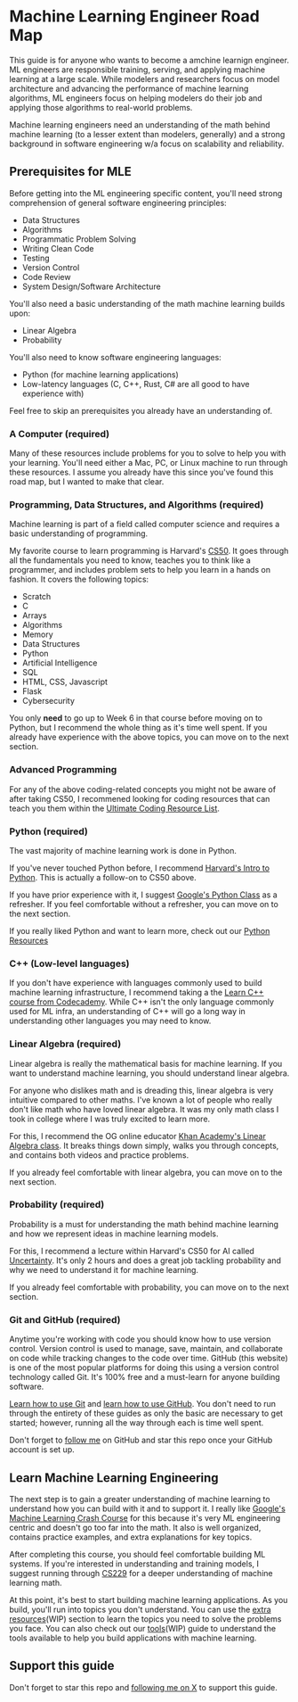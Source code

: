 # Machine Learning Engineer Road Map

This guide is for anyone who wants to become a amchine learnign engineer. ML engineers are responsible training, serving, and applying machine learning at a large scale. While modelers and researchers focus on model architecture and advancing the performance of machine learning algorithms, ML engineers focus on helping modelers do their job and applying those algorithms to real-world problems.

Machine learning engineers need an understanding of the math behind machine learning (to a lesser extent than modelers, generally) and a strong background in software engineering w/a focus on scalability and reliability.

## Prerequisites for MLE

Before getting into the ML engineering specific content, you'll need strong comprehension of general software engineering principles:

* Data Structures
* Algorithms
* Programmatic Problem Solving
* Writing Clean Code
* Testing
* Version Control
* Code Review
* System Design/Software Architecture

You'll also need a basic understanding of the math machine learning builds upon:

* Linear Algebra
* Probability

You'll also need to know software engineering languages:

* Python (for machine learning applications)
* Low-latency languages (C, C++, Rust, C# are all good to have experience with)

Feel free to skip an prerequisites you already have an understanding of.

### A Computer (required)

Many of these resources include problems for you to solve to help you with your learning. You'll need either a Mac, PC, or Linux machine to run through these resources. I assume you already have this since you've found this road map, but I wanted to make that clear.

### Programming, Data Structures, and Algorithms (required)

Machine learning is part of a field called computer science and requires a basic understanding of programming.

My favorite course to learn programming is Harvard's [CS50](https://cs50.harvard.edu/x/2024/weeks/0/). It goes through all the fundamentals you need to know, teaches you to think like a programmer, and includes problem sets to help you learn in a hands on fashion. It covers the following topics:

* Scratch
* C
* Arrays
* Algorithms
* Memory
* Data Structures
* Python
* Artificial Intelligence
* SQL
* HTML, CSS, Javascript
* Flask
* Cybersecurity

You only **need** to go up to Week 6 in that course before moving on to Python, but I recommend the whole thing as it's time well spent. If you already have experience with the above topics, you can move on to the next section.

### Advanced Programming

For any of the above coding-related concepts you might not be aware of after taking CS50, I recommened looking for coding resources that can teach you them within the [Ultimate Coding Resource List](https://github.com/Dylan-Israel/ultimate-coding-resources).

### Python (required)
The vast majority of machine learning work is done in Python.

If you've never touched Python before, I recommend [Harvard's Intro to Python](https://cs50.harvard.edu/python/2022/). This is actually a follow-on to CS50 above.

If you have prior experience with it, I suggest [Google's Python Class](https://developers.google.com/edu/python) as a refresher. If you feel comfortable without a refresher, you can move on to the next section.

If you really liked Python and want to learn more, check out our [Python Resources](../topics.md#python)

### C++ (Low-level languages)

If you don't have experience with languages commonly used to build machine learning infrastructure, I recommend taking a the [Learn C++ course from Codecademy](https://www.codecademy.com/learn/learn-c-plus-plus). While C++ isn't the only language commonly used for ML infra, an understanding of C++ will go a long way in understanding other languages you may need to know.

### Linear Algebra (required)

Linear algebra is really the mathematical basis for machine learning. If you want to understand machine learning, you should understand linear algebra.

For anyone who dislikes math and is dreading this, linear algebra is very intuitive compared to other maths. I've known a lot of people who really don't like math who have loved linear algebra. It was my only math class I took in college where I was truly excited to learn more.

For this, I recommend the OG online educator [Khan Academy's Linear Algebra class](https://www.khanacademy.org/math/linear-algebra). It breaks things down simply, walks you through concepts, and contains both videos and practice problems.

If you already feel comfortable with linear algebra, you can move on to the next section.

### Probability (required)

Probability is a must for understanding the math behind machine learning and how we represent ideas in machine learning models.

For this, I recommend a lecture within Harvard's CS50 for AI called [Uncertainty](https://cs50.harvard.edu/ai/2024/weeks/2/). It's only 2 hours and does a great job tackling probability and why we need to understand it for machine learning.

If you already feel comfortable with probability, you can move on to the next section.

### Git and GitHub (required)
Anytime you're working with code you should know how to use version control. Version control is used to manage, save, maintain, and collaborate on code while tracking changes to the code over time. GitHub (this website) is one of the most popular platforms for doing this using a version control technology called Git. It's 100% free and a must-learn for anyone building software.

[Learn how to use Git](https://git-scm.com/book/en/v2) and [learn how to use GitHub](https://docs.github.com/en/get-started). You don't need to run through the entirety of these guides as only the basic are necessary to get started; however, running all the way through each is time well spent.

Don't forget to [follow me](https://github.com/loganthorneloe) on GitHub and star this repo once your GitHub account is set up.

## Learn Machine Learning Engineering

The next step is to gain a greater understanding of machine learning to understand how you can build with it and to support it. I really like [Google's Machine Learning Crash Course](https://developers.google.com/machine-learning/crash-course/framing/video-lecture) for this because it's very ML engineering centric and doesn't go too far into the math. It also is well organized, contains practice examples, and extra explanations for key topics.

After completing this course, you should feel comfortable building ML systems. If you're interested in understanding and training models, I suggest running through [CS229](CS299/cs299.md) for a deeper understanding of machine learning math.

At this point, it's best to start building machine learning applications. As you build, you'll run into topics you don't understand. You can use the [extra resources](resources.md)(WIP) section to learn the topics you need to solve the problems you face. You can also check out our [tools](tools.md)(WIP) guide to understand the tools available to help you build applications with machine learning.

## Support this guide

Don't forget to star this repo and [following me on X](https://x.com/loganthorneloe) to support this guide.